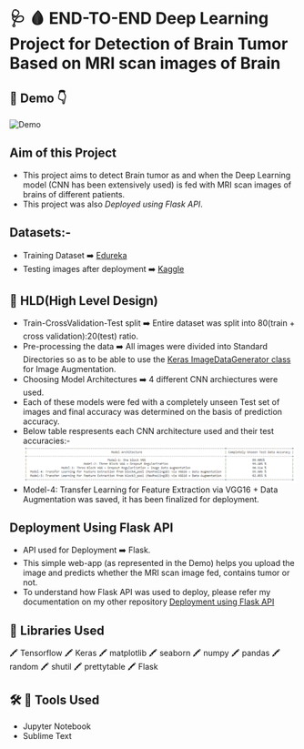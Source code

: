 # :stethoscope: :drop_of_blood: END-TO-END Deep Learning Project for Detection of Brain Tumor Based on MRI scan images of Brain
## :cinema: Demo :point_down:

![Demo](https://github.com/toushalipal6991/BrainTumor_Detection/blob/master/BrainTumorDetection%20-%20Copy.gif)

## Aim of this Project
- This project aims to detect Brain tumor as and when the Deep Learning model (CNN has been extensively used) is fed with MRI scan images of brains of different patients.
- This project was also *Deployed using Flask API*.

## Datasets:-
- Training Dataset :arrow_right: [Edureka](https://www.youtube.com/watch?v=7MceDfpnP8k)
- Testing images after deployment :arrow_right: [Kaggle](https://www.kaggle.com/navoneel/brain-mri-images-for-brain-tumor-detection)

## :memo: HLD(High Level Design)
- Train-CrossValidation-Test split :arrow_right: Entire dataset was split into 80(train + cross validation):20(test) ratio.
- Pre-processing the data :arrow_right: All images were divided into Standard Directories so as to be able to use the [Keras ImageDataGenerator class](https://blog.keras.io/building-powerful-image-classification-models-using-very-little-data.html)
for Image Augmentation.
- Choosing Model Architectures :arrow_right: 4 different CNN archiectures were used. 
- Each of these models were fed with a completely unseen Test set of images and final accuracy was determined on the basis of prediction accuracy.
- Below table respresents each CNN architecture used and their test accuracies:-
![Table](https://github.com/toushalipal6991/BrainTumor_Detection/blob/master/newAccuracyTable.PNG)
- Model-4: Transfer Learning for Feature Extraction via VGG16 + Data Augmentation was saved, it has been finalized for deployment.

## Deployment Using Flask API
- API used for Deployment :arrow_right: Flask. 
- This simple web-app (as represented in the Demo) helps you upload the image and predicts whether the MRI scan image fed, contains tumor or not.
- To understand how Flask API was used to deploy, please refer my documentation on my other repository [Deployment using Flask API](https://github.com/toushalipal6991/BankNoteCheck/blob/master/Flask_Docker_AWS_Procedures.docx)

## :file_folder: Libraries Used
:crayon: Tensorflow :crayon: Keras :crayon: matplotlib :crayon: seaborn :crayon: numpy :crayon: pandas :crayon: random :crayon: shutil :crayon: prettytable :crayon: Flask

## :hammer_and_wrench: :toolbox: Tools Used
- Jupyter Notebook
- Sublime Text
